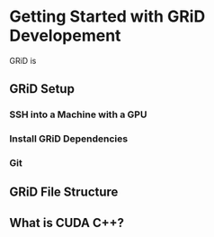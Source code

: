 # Getting Started with GRiD Developement 

GRiD is 

## GRiD Setup

### SSH into a Machine with a GPU

### Install GRiD Dependencies 

### Git

## GRiD File Structure

## What is CUDA C++?

